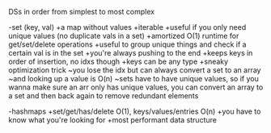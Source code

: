 DSs in order from simplest to most complex

-set (key, val)
    +a map without values
    +iterable
    +useful if you only need unique values (no duplicate vals in a set)
    +amortized O(1) runtime for get/set/delete operations 
    +useful to group unique things and check if a certain val is in the set
    +you're always pushing to the end
    +keeps keys in order of insertion, no idxs though
    +keys can be any type
    +sneaky optimization trick
        ~you lose the idx but can always convert a set to an array
        ~and looking up a value is O(n)
        ~sets have to have unique values, 
            so if you wanna make sure an arr only has unique values,
            you can convert an array to a set and then back again
            to remove redundant elements


-hashmaps
    +set/get/has/delete O(1), keys/values/entries O(n)
    +you have to know what you're looking for
    +most performant data structure